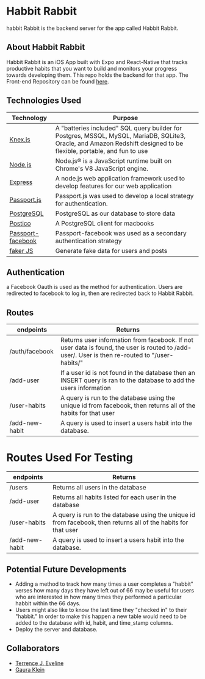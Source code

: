 # Habbit Rabbit
habbit Rabbit is the backend server for the app called Habbit Rabbit.


## About Habbit Rabbit
Habbit Rabbit is an iOS App built with Expo and React-Native that tracks productive habits that you want to build and monitors your progress towards developing them. This repo holds the backend for that app. The Front-end Repository can be found [here](https://github.com/Gauraklein/habbitRabbit).



## Technologies Used
| Technology                          | Purpose                                                                                                                       |
|---------------------------------------------------------------|-----------------------------------------------------------------------------------------------------|
| [Knex.js](http://knexjs.org/)      | A "batteries included" SQL query builder for Postgres, MSSQL, MySQL, MariaDB, SQLite3, Oracle, and Amazon Redshift designed to be flexible, portable, and fun to use |
| [Node.js](https://nodejs.org/en/)   | Node.js® is a JavaScript runtime built on Chrome's V8 JavaScript engine.                                                       |
| [Express](https://expressjs.com/)   | A node.js web application framework used to develop features for our web application                                           |
| [Passport.js](http://www.passportjs.org/)                     | Passport.js was used to develop a local strategy for authentication.                                 |
| [PostgreSQL](https://www.postgresql.org/)                     | PostgreSQL as our database to store data                                                             |
| [Postico](https://eggerapps.at/postico/)                      | A PostgreSQL client for macbooks                                                                     |
| [Passport-facebook](http://www.passportjs.org/docs/facebook/) | Passport-facebook was used as a secondary authentication strategy                                    |
| [faker JS](https://github.com/marak/Faker.js/) | Generate fake data for users and posts |



## Authentication
a Facebook Oauth is used as the method for authentication. Users are redirected to facebook to log in, then are redirected back to Habbit Rabbit.



## Routes

| endpoints                        | Returns                                                                                                                     |
|---------------------------------------------------------------|-----------------------------------------------------------------------------------------------------|
| /auth/facebook     | Returns user information from facebook. If not user data is found, the user is routed to /add-user/. User is then re-routed to "/user-habits/" |
| /add-user          | If a user id is not found in the database then an INSERT query is ran to the database to add the users information                          |
| /user-habits       | A query is run to the database using the unique id from facebook, then returns all of the habits for that user                              |
| /add-new-habit     | A query is used to insert a users habit into the database.                                                                                  |

# Routes Used For Testing
| endpoints                        | Returns                                                                                                                     |
|---------------------------------------------------------------|-----------------------------------------------------------------------------------------------------|
| /users             | Returns all users in the database|
| /add-user          | Returns all habits listed for each user in the database                                                                                       |
| /user-habits       | A query is run to the database using the unique id from facebook, then returns all of the habits for that user                              |
| /add-new-habit     | A query is used to insert a users habit into the database.                                                                                  |


## Potential Future Developments
* Adding a method to track how many times a user completes a "habbit" verses how many days they have left out of 66 may be useful for users
who are interested in how many times they performed a particular habbit within the 66 days.
* Users might also like to know the last time they "checked in" to their "habbit." In order to make this happen a new table would need to be added to the database with id, habit, and time_stamp columns.
* Deploy the server and database.


## Collaborators
* [Terrence J. Eveline](https://github.com/tjeve)
* [Gaura Klein](https://github.com/Gauraklein)
